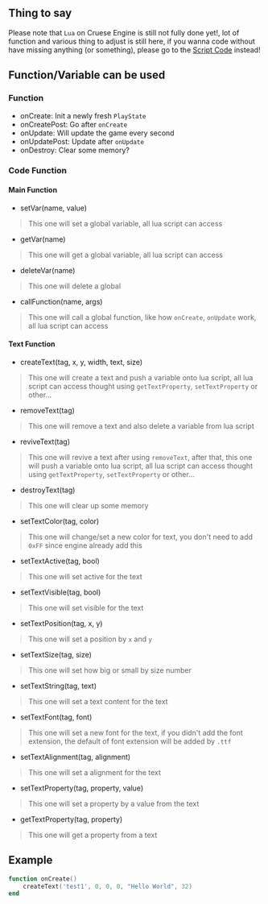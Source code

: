 ## Thing to say
Please note that `Lua` on Cruese Engine is still not fully done yet!, lot of function and various thing to adjust is still here, if you wanna code without have missing anything (or something), please go to the [Script Code](https://github.com/JoaTH-Team/Cruese-Engine/wiki/Coding-Game) instead!
## Function/Variable can be used
### Function
* onCreate: Init a newly fresh `PlayState`
* onCreatePost: Go after `onCreate`
* onUpdate: Will update the game every second
* onUpdatePost: Update after `onUpdate`
* onDestroy: Clear some memory?
### Code Function
#### Main Function
* setVar(name, value)
> This one will set a global variable, all lua script can access
* getVar(name)
> This one will get a global variable, all lua script can access
* deleteVar(name)
> This one will delete a global
* callFunction(name, args)
> This one will call a global function, like how `onCreate`, `onUpdate` work, all lua script can access
#### Text Function
* createText(tag, x, y, width, text, size)
> This one will create a text and push a variable onto lua script, all lua script can access thought using `getTextProperty`, `setTextProperty` or other...
* removeText(tag)
> This one will remove a text and also delete a variable from lua script
* reviveText(tag)
> This one will revive a text after using `removeText`, after that, this one will push a variable onto lua script, all lua script can access thought using `getTextProperty`, `setTextProperty` or other...
* destroyText(tag)
> This one will clear up some memory
* setTextColor(tag, color)
> This one will change/set a new color for text, you don't need to add `0xFF` since engine already add this
* setTextActive(tag, bool)
> This one will set active for the text
* setTextVisible(tag, bool)
> This one will set visible for the text
* setTextPosition(tag, x, y)
> This one will set a position by `x` and `y`
* setTextSize(tag, size)
> This one will set how big or small by size number
* setTextString(tag, text)
> This one will set a text content for the text
* setTextFont(tag, font)
> This one will set a new font for the text, if you didn't add the font extension, the default of font extension will be added by `.ttf`
* setTextAlignment(tag, alignment)
> This one will set a alignment for the text
* setTextProperty(tag, property, value)
> This one will set a property by a value from the text
* getTextProperty(tag, property)
> This one will get a property from a text

## Example
```lua
function onCreate()
    createText('test1', 0, 0, 0, "Hello World", 32)
end
```
